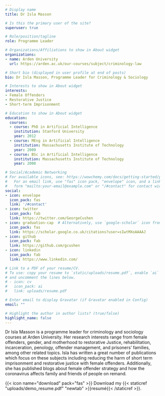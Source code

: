 ```yaml
---
# Display name
title: Dr Isla Masson

# Is this the primary user of the site?
superuser: true

# Role/position/tagline
role: Programme Leader

# Organizations/Affiliations to show in About widget
organizations:
- name: Arden University
  url: https://arden.ac.uk/our-courses/subject/criminology-law

# Short bio (displayed in user profile at end of posts)
bio: Dr Isla Masson, Programme Leader for Criminology & Sociology

# Interests to show in About widget
interests:
- Female Offenders
- Restorative Justice
- Short-term Imprisonment

# Education to show in About widget
education:
  courses:
  - course: PhD in Artificial Intelligence
    institution: Stanford University
    year: 2012
  - course: MEng in Artificial Intelligence
    institution: Massachusetts Institute of Technology
    year: 2009
  - course: BSc in Artificial Intelligence
    institution: Massachusetts Institute of Technology
    year: 2008

# Social/Academic Networking
# For available icons, see: https://wowchemy.com/docs/getting-started/page-builder/#icons
#   For an email link, use "fas" icon pack, "envelope" icon, and a link in the
#   form "mailto:your-email@example.com" or "/#contact" for contact widget.
social:
- icon: envelope
  icon_pack: fas
  link: '/#contact'
- icon: twitter
  icon_pack: fab
  link: https://twitter.com/GeorgeCushen
- icon: graduation-cap  # Alternatively, use `google-scholar` icon from `ai` icon pack
  icon_pack: fas
  link: https://scholar.google.co.uk/citations?user=sIwtMXoAAAAJ
- icon: github
  icon_pack: fab
  link: https://github.com/gcushen
- icon: linkedin
  icon_pack: fab
  link: https://www.linkedin.com/

# Link to a PDF of your resume/CV.
# To use: copy your resume to `static/uploads/resume.pdf`, enable `ai` icons in `params.toml`, 
# and uncomment the lines below.
# - icon: cv
#   icon_pack: ai
#   link: uploads/resume.pdf

# Enter email to display Gravatar (if Gravatar enabled in Config)
email: ""

# Highlight the author in author lists? (true/false)
highlight_name: false
---
```


Dr Isla Masson is a programme leader for criminology and sociology courses at Arden University. Her research interests range from female offenders, gender, and motherhood to restorative Justice, rehabilitation, incarceration, penology, offender management, and prisoners’ families, among other related topics. Isla has written a great number of publications which focus on these subjects including reducing the harm of short term imprisonment and restorative justice with female offenders. Additionally, she has published blogs about female offender strategy and how the coronavirus affects family and friends of people on remand.

{{< icon name="download" pack="fas" >}} Download my {{< staticref "uploads/demo_resume.pdf" "newtab" >}}resumé{{< /staticref >}}.
